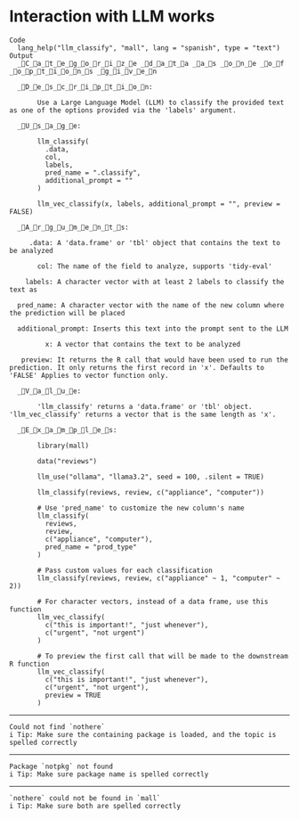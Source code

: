 # Interaction with LLM works

    Code
      lang_help("llm_classify", "mall", lang = "spanish", type = "text")
    Output
      _C_a_t_e_g_o_r_i_z_e _d_a_t_a _a_s _o_n_e _o_f _o_p_t_i_o_n_s _g_i_v_e_n
      
      _D_e_s_c_r_i_p_t_i_o_n:
      
           Use a Large Language Model (LLM) to classify the provided text as one of the options provided via the 'labels' argument.
      
      _U_s_a_g_e:
      
           llm_classify(
             .data,
             col,
             labels,
             pred_name = ".classify",
             additional_prompt = ""
           )
           
           llm_vec_classify(x, labels, additional_prompt = "", preview = FALSE)
           
      _A_r_g_u_m_e_n_t_s:
      
         .data: A 'data.frame' or 'tbl' object that contains the text to be analyzed
      
           col: The name of the field to analyze, supports 'tidy-eval'
      
        labels: A character vector with at least 2 labels to classify the text as
      
      pred_name: A character vector with the name of the new column where the prediction will be placed
      
      additional_prompt: Inserts this text into the prompt sent to the LLM
      
             x: A vector that contains the text to be analyzed
      
       preview: It returns the R call that would have been used to run the prediction. It only returns the first record in 'x'. Defaults to 'FALSE' Applies to vector function only.
      
      _V_a_l_u_e:
      
           'llm_classify' returns a 'data.frame' or 'tbl' object. 'llm_vec_classify' returns a vector that is the same length as 'x'.
      
      _E_x_a_m_p_l_e_s:
      
           library(mall)
           
           data("reviews")
           
           llm_use("ollama", "llama3.2", seed = 100, .silent = TRUE)
           
           llm_classify(reviews, review, c("appliance", "computer"))
           
           # Use 'pred_name' to customize the new column's name
           llm_classify(
             reviews,
             review,
             c("appliance", "computer"),
             pred_name = "prod_type"
           )
           
           # Pass custom values for each classification
           llm_classify(reviews, review, c("appliance" ~ 1, "computer" ~ 2))
           
           # For character vectors, instead of a data frame, use this function
           llm_vec_classify(
             c("this is important!", "just whenever"),
             c("urgent", "not urgent")
           )
           
           # To preview the first call that will be made to the downstream R function
           llm_vec_classify(
             c("this is important!", "just whenever"),
             c("urgent", "not urgent"),
             preview = TRUE
           )
           

---

    Could not find `nothere`
    i Tip: Make sure the containing package is loaded, and the topic is spelled correctly

---

    Package `notpkg` not found
    i Tip: Make sure package name is spelled correctly

---

    `nothere` could not be found in `mall`
    i Tip: Make sure both are spelled correctly

